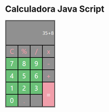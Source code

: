 # Calculadora Java Script

![](https://github.com/Deivison-Vitorino/Projeto-JavaScript-Calculadora-Soitech/blob/master/img/design.PNG)

